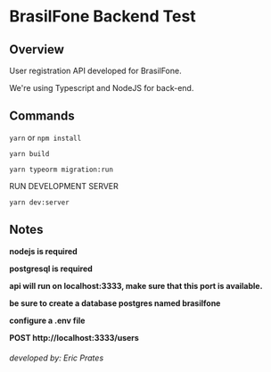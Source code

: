 # BrasilFone Backend Test

## Overview

User registration API developed for BrasilFone.

We're using Typescript and NodeJS for back-end.

## Commands

`yarn` or `npm install`

`yarn build`

`yarn typeorm migration:run`

RUN DEVELOPMENT SERVER

`yarn dev:server`

## Notes

**nodejs is required**

**postgresql is required**

**api will run on localhost:3333, make sure that this port is available.**

**be sure to create a database postgres named brasilfone**

**configure a .env file**

**POST http://localhost:3333/users**

###### developed by: Eric Prates
